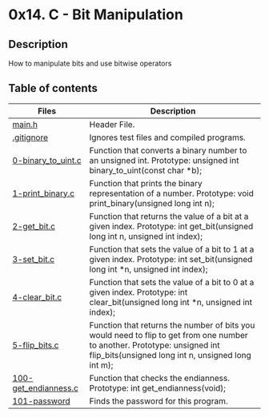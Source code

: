 # 0x14. C - Bit Manipulation

## Description
How to manipulate bits and use bitwise operators

## Table of contents

Files | Description
----------- | -----------
[main.h](./main.h) | Header File.
[.gitignore](./.gitignore) | Ignores test files and compiled programs.
[0-binary_to_uint.c](./0-binary_to_uint.c) | Function that converts a binary number to an unsigned int. Prototype: unsigned int binary_to_uint(const char *b);
[1-print_binary.c](./1-print_binary.c) | Function that prints the binary representation of a number. Prototype: void print_binary(unsigned long int n);
[2-get_bit.c](./2-get_bit.c) | Function that returns the value of a bit at a given index. Prototype: int get_bit(unsigned long int n, unsigned int index);
[3-set_bit.c](./3-set_bit.c) | Function that sets the value of a bit to 1 at a given index. Prototype: int set_bit(unsigned long int *n, unsigned int index);
[4-clear_bit.c](./4-clear_bit.c) | Function that sets the value of a bit to 0 at a given index. Prototype: int clear_bit(unsigned long int *n, unsigned int index);
[5-flip_bits.c](./5-flip_bits.c) | Function that returns the number of bits you would need to flip to get from one number to another. Prototype: unsigned int flip_bits(unsigned long int n, unsigned long int m);
[100-get_endianness.c](./100-get_endianness.c) | Function that checks the endianness. Prototype: int get_endianness(void);
[101-password](./101-password)	| Finds the password for this program.